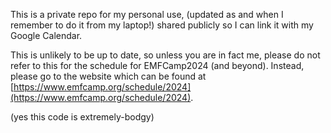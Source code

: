 This is a private repo for my personal use, (updated as and when I remember to do it from my laptop!) shared publicly so I can link it with my Google Calendar.

This is unlikely to be up to date, so unless you are in fact me, please do not refer to this for the schedule for EMFCamp2024 (and beyond). Instead, please go to the website which can be found at [https://www.emfcamp.org/schedule/2024](https://www.emfcamp.org/schedule/2024).


(yes this code is extremely-bodgy)